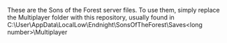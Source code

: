 These are the Sons of the Forest server files. To use them, simply replace the Multiplayer folder with this repository, usually found in C:\User<user>\AppData\LocalLow\Endnight\SonsOfTheForest\Saves\<long number>\Multiplayer
